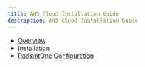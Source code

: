 ```yaml
---
title: AWS Cloud Installation Guide
description: AWS Cloud Installation Guide
---
```


- [Overview](overview.md)
- [Installation](installation.md)
- [RadiantOne Configuration](radiantone-configuration.md)